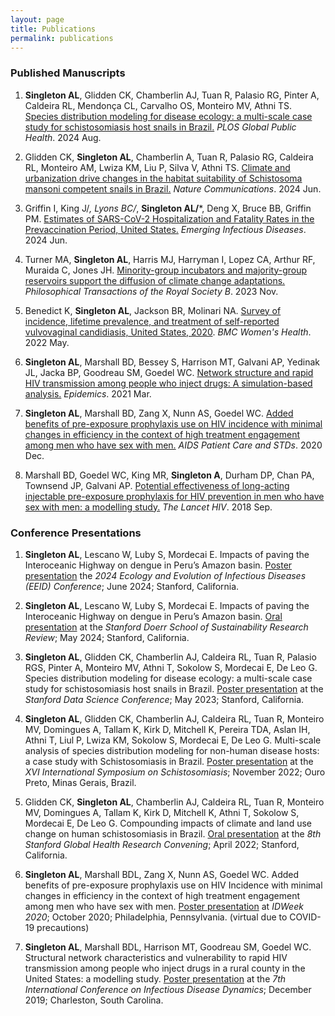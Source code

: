 ```yaml
---
layout: page
title: Publications 
permalink: publications
---
```


### Published Manuscripts

1.  **Singleton AL**, Glidden CK, Chamberlin AJ, Tuan R, Palasio RG, Pinter A, Caldeira RL, Mendonça CL, Carvalho OS, Monteiro MV, Athni TS. [Species distribution modeling for disease ecology: a multi-scale case study for schistosomiasis host snails in Brazil.](https://journals.plos.org/globalpublichealth/article?id=10.1371/journal.pgph.0002224) *PLOS Global Public Health*. 2024 Aug.

2.  Glidden CK, **Singleton AL**, Chamberlin A, Tuan R, Palasio RG, Caldeira RL, Monteiro AM, Lwiza KM, Liu P, Silva V, Athni TS. [Climate and urbanization drive changes in the habitat suitability of Schistosoma mansoni competent snails in Brazil.](https://www.nature.com/articles/s41467-024-48335-9) *Nature Communications*. 2024 Jun.

3.  Griffin I, King J/*, Lyons BC/*, **Singleton AL/***, Deng X, Bruce BB, Griffin PM. [Estimates of SARS-CoV-2 Hospitalization and Fatality Rates in the Prevaccination Period, United States.](https://wwwnc.cdc.gov/eid/article/30/6/23-1285) *Emerging Infectious Diseases*. 2024 Jun.

4.  Turner MA, **Singleton AL**, Harris MJ, Harryman I, Lopez CA, Arthur RF, Muraida C, Jones JH. [Minority-group incubators and majority-group reservoirs support the diffusion of climate change adaptations.](https://royalsocietypublishing.org/doi/full/10.1098/rstb.2022.0401) *Philosophical Transactions of the Royal Society B*. 2023 Nov.

5.  Benedict K, **Singleton AL**, Jackson BR, Molinari NA. [Survey of incidence, lifetime prevalence, and treatment of self-reported vulvovaginal candidiasis, United States, 2020](https://link.springer.com/article/10.1186/s12905-022-01741-x). *BMC Women's Health*. 2022 May.

6.  **Singleton AL**, Marshall BD, Bessey S, Harrison MT, Galvani AP, Yedinak JL, Jacka BP, Goodreau SM, Goedel WC. [Network structure and rapid HIV transmission among people who inject drugs: A simulation-based analysis.](https://www.sciencedirect.com/science/article/pii/S1755436520300463) *Epidemics*. 2021 Mar.

7.  **Singleton AL**, Marshall BD, Zang X, Nunn AS, Goedel WC. [Added benefits of pre-exposure prophylaxis use on HIV incidence with minimal changes in efficiency in the context of high treatment engagement among men who have sex with men.](https://www.liebertpub.com/doi/full/10.1089/apc.2020.0151?casa_token=gevymeobnsYAAAAA%3A0zPsF312B_50q_ZG9313NbimpfBlh8eFtyIS2rRJ407mjxc6ymAwVR73IZDId8JZzbQilFiNsDYS) *AIDS Patient Care and STDs*. 2020 Dec.

8.  Marshall BD, Goedel WC, King MR, **Singleton A**, Durham DP, Chan PA, Townsend JP, Galvani AP. [Potential effectiveness of long-acting injectable pre-exposure prophylaxis for HIV prevention in men who have sex with men: a modelling study.](https://www.thelancet.com/journals/lanhiv/article/PIIS2352-3018(18)30097-3/abstract) *The Lancet HIV*. 2018 Sep.

### Conference Presentations

1.  **Singleton AL**, Lescano W, Luby S, Mordecai E. Impacts of paving the Interoceanic Highway on dengue in Peru’s Amazon basin. <ins>Poster presentation</ins> the *2024 Ecology and Evolution of Infectious Diseases (EEID) Conference*; June 2024; Stanford, California.

2.  **Singleton AL**, Lescano W, Luby S, Mordecai E. Impacts of paving the Interoceanic Highway on dengue in Peru’s Amazon basin. <ins>Oral presentation</ins> at the *Stanford Doerr School of Sustainability Research Review*; May 2024; Stanford, California.

3.  **Singleton AL**, Glidden CK, Chamberlin AJ, Caldeira RL, Tuan R, Palasio RGS, Pinter A, Monteiro MV, Athni T, Sokolow S, Mordecai E, De Leo G. Species distribution modeling for disease ecology: a multi-scale case study for schistosomiasis host snails in Brazil. <ins>Poster presentation</ins> at the *Stanford Data Science Conference*; May 2023; Stanford, California.

4.  **Singleton AL**, Glidden CK, Chamberlin AJ, Caldeira RL, Tuan R, Monteiro MV, Domingues A, Tallam K, Kirk D, Mitchell K, Pereira TDA, Aslan IH, Athni T, Liul P, Lwiza KM, Sokolow S, Mordecai E, De Leo G. Multi-scale analysis of species distribution modeling for non-human disease hosts: a case study with Schistosomiasis in Brazil. <ins>Poster presentation</ins> at the *XVI International Symposium on Schistosomiasis*; November 2022; Ouro Preto, Minas Gerais, Brazil.

5.  Glidden CK, **Singleton AL**, Chamberlin AJ, Caldeira RL, Tuan R, Monteiro MV, Domingues A, Tallam K, Kirk D, Mitchell K, Athni T, Sokolow S, Mordecai E, De Leo G. Compounding impacts of climate and land use change on human schistosomiasis in Brazil. <ins>Oral presentation</ins> at the *8th Stanford Global Health Research Convening*; April 2022; Stanford, California. 

6.  **Singleton AL**, Marshall BDL, Zang X, Nunn AS, Goedel WC. Added benefits of pre-exposure prophylaxis use on HIV Incidence with minimal changes in efficiency in the context of high treatment engagement among men who have sex with men. <ins>Poster presentation</ins> at *IDWeek 2020*; October 2020; Philadelphia, Pennsylvania. (virtual due to COVID-19 precautions)

7. **Singleton AL**, Marshall BDL, Harrison MT, Goodreau SM, Goedel WC. Structural network characteristics and vulnerability to rapid HIV transmission among people who inject drugs in a rural county in the United States: a modelling study. <ins>Poster presentation</ins> at the *7th International Conference on Infectious Disease Dynamics*; December 2019; Charleston, South Carolina.
